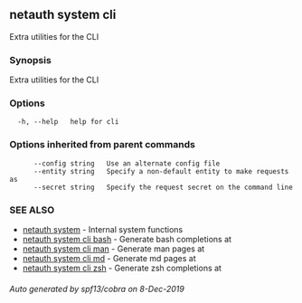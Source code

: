 ## netauth system cli

Extra utilities for the CLI

### Synopsis

Extra utilities for the CLI

### Options

```
  -h, --help   help for cli
```

### Options inherited from parent commands

```
      --config string   Use an alternate config file
      --entity string   Specify a non-default entity to make requests as
      --secret string   Specify the request secret on the command line
```

### SEE ALSO

* [netauth system](netauth_system.md)	 - Internal system functions
* [netauth system cli bash](netauth_system_cli_bash.md)	 - Generate bash completions at <path>
* [netauth system cli man](netauth_system_cli_man.md)	 - Generate man pages at <path>
* [netauth system cli md](netauth_system_cli_md.md)	 - Generate md pages at <path>
* [netauth system cli zsh](netauth_system_cli_zsh.md)	 - Generate zsh completions at <path>

###### Auto generated by spf13/cobra on 8-Dec-2019
